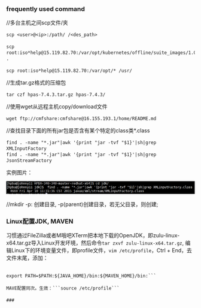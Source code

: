 ### frequently used command
//多台主机之间scp文件/夹

```
scp <user>@<ip>:/path/ /<des_path>

scp root:iso*help@15.119.82.70:/var/opt/kubernetes/offline/suite_images/1.0.tar .

scp root:iso*help@15.119.82.70:/var/opt/* /usr/
```

//生成tar.gz格式的压缩包

```
tar czf hpas-7.4.3.tar.gz hpas-7.4.3/
```

//使用wget从远程主机copy/download文件

```
wget ftp://cmfshare:cmfshare@16.155.193.1/home/README.md
```

//查找目录下面的所有jar包是否含有某个特定的class类*.class
```
find . -name "*.jar"|awk '{print "jar -tvf "$1}'|sh|grep XMLInputFactory
find . -name "*.jar"|awk '{print "jar -tvf "$1}'|sh|grep JsonStreamFactory
```
实例图片：

 ![](img/find_class_in_jar.png)

//mkdir -p: 创建目录, -p(parent)创建目录，若无父目录，则创建;



### Linux配置JDK, MAVEN

习惯通过FileZilla或者M哦吧XTerm把本地下载的OpenJDK，即zulu-linux-x64.tar.gz导入Linux开发坏境，然后命令```tar zxvf zulu-linux-x64.tar.gz```, 编辑Linux下的环境变量文件，即profile文件，```vim /etc/profile```，Ctrl + End，去文件末尾，添加：

```JAVA_HOME=/root/JDK/zulu-linux-x64

export PATH=$PATH:${JAVA_HOME}/bin:${MAVEN_HOME}/bin:```

MAVE配置同次。生效：```source /etc/profile```

### 
